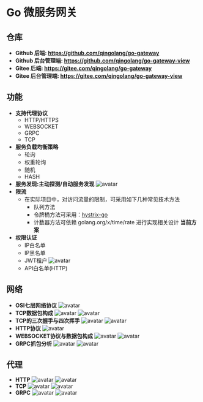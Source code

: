 # Go 微服务网关

## 仓库
- **Github 后端: https://github.com/qingolang/go-gateway**
- **Github 后台管理端: https://github.com/qingolang/go-gateway-view**
- **Gitee 后端: https://gitee.com/qingolang/go-gateway**
- **Gitee 后台管理端: https://gitee.com/qingolang/go-gateway-view**

## 功能
  - **支持代理协议**
    - HTTP/HTTPS
    - WEBSOCKET
    - GRPC
    - TCP
  - **服务负载均衡策略**
    - 轮询
    - 权重轮询
    - 随机
    - HASH
  - **服务发现:主动探测/自动服务发现**
  ![avatar](./readme_static/net/Servicediscovery.png)
  - **限流**
    - 在实际项目中，对访问流量的限制，可采用如下几种常见技术方法
      - 队列方法
      - 令牌桶方法可采用：[hystrix-go](https://github.com/afex/hystrix-go)
      - 计数器方法可依赖 golang.org/x/time/rate 进行实现相关设计 **当前方案**
  - **权限认证**
    - IP白名单
    - IP黑名单
    - JWT租户
    ![avatar](./readme_static/net/jwt.png)
    - API白名单(HTTP)

## 网络
  - **OSI七层网络协议**
  ![avatar](./readme_static/net/osi.png)
  - **TCP数据包构成**
  ![avatar](./readme_static/net/tcppackage.png)
  ![avatar](./readme_static/net/tcppackage2.png)
  - **TCP的三次握手与四次挥手**
  ![avatar](./readme_static/net/tcp3.png)
  ![avatar](./readme_static/net/tcp4.png)
  - **HTTP协议**
  ![avatar](./readme_static/net/http.png)
  - **WEBSOCKET协议与数据包构成**
  ![avatar](./readme_static/net/websocket.png)
  ![avatar](./readme_static/net/websocketpackage.png)
  - **GRPC抓包分析**
  ![avatar](./readme_static/net/grpcrequest.png)
  ![avatar](./readme_static/net/grpcrespones.png)
  
## 代理
  - **HTTP**
  ![avatar](./readme_static/net/httpproxy1.png)
  ![avatar](./readme_static/net/httpproxy2.png)
  - **TCP**
  ![avatar](./readme_static/net/tcpproxy1.png)
  ![avatar](./readme_static/net/tcpproxy2.png)
  - **GRPC**
  ![avatar](./readme_static/net/grpcproxy1.png)
  ![avatar](./readme_static/net/grpcproxy2.png)
